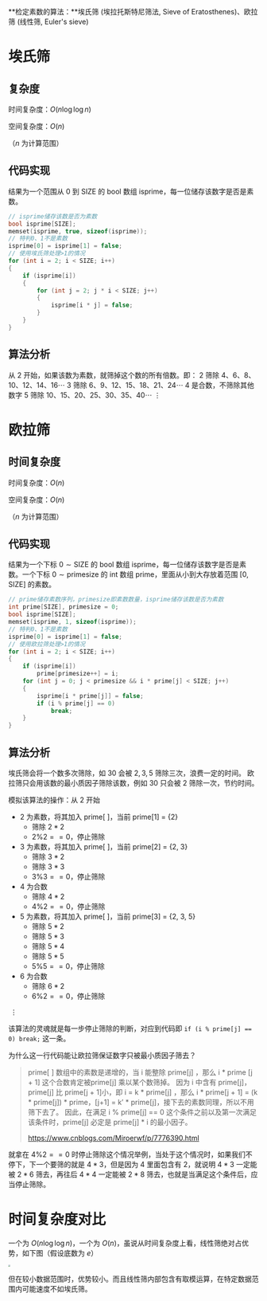 **检定素数的算法：**埃氏筛 (埃拉托斯特尼筛法, Sieve of Eratosthenes)、欧拉筛 (线性筛, Euler's sieve)

<!--more-->

# 埃氏筛

## 复杂度

时间复杂度：$O(n\log\log n)$

空间复杂度：$O(n)$

（$n$ 为计算范围）

## 代码实现

结果为一个范围从 0 到 SIZE 的 bool 数组 isprime，每一位储存该数字是否是素数。

```cpp
// isprime储存该数是否为素数
bool isprime[SIZE];
memset(isprime, true, sizeof(isprime));
// 特判0、1不是素数
isprime[0] = isprime[1] = false;
// 使用埃氏筛处理>1的情况
for (int i = 2; i < SIZE; i++)
{
	if (isprime[i])
	{
		for (int j = 2; j * i < SIZE; j++)
		{
			isprime[i * j] = false;
		}
	}
}
```

## 算法分析

从 $2$ 开始，如果该数为素数，就筛掉这个数的所有倍数。即：
$2$ 筛除 $4、6、8、10、12、14、16\cdots$
$3$ 筛除 $6、9、12、15、18、21、24\cdots$
$4$ 是合数，不筛除其他数字
$5$ 筛除 $10、15、20、25、30、35、40\cdots$
$\vdots$

# 欧拉筛

## 时间复杂度

时间复杂度：$O(n)$

空间复杂度：$O(n)$

（$n$ 为计算范围）

## 代码实现

结果为一个下标 $0\sim\text{SIZE}$ 的 bool 数组 isprime，每一位储存该数字是否是素数。一个下标 $0\sim\text{primesize}$ 的 int 数组 prime，里面从小到大存放着范围 $[0,\text{SIZE}]$ 的素数。

```cpp
// prime储存素数序列，primesize即素数数量，isprime储存该数是否为素数
int prime[SIZE], primesize = 0;
bool isprime[SIZE];
memset(isprime, 1, sizeof(isprime));
// 特判0、1不是素数
isprime[0] = isprime[1] = false;
// 使用欧拉筛处理>1的情况
for (int i = 2; i < SIZE; i++)
{
	if (isprime[i])
		prime[primesize++] = i;
	for (int j = 0; j < primesize && i * prime[j] < SIZE; j++)
	{
		isprime[i * prime[j]] = false;
		if (i % prime[j] == 0)
			break;
	}
}
```

## 算法分析

埃氏筛会将一个数多次筛除，如 $30$ 会被 $2,3,5$ 筛除三次，浪费一定的时间。
欧拉筛只会用该数的最小质因子筛除该数，例如 $30$ 只会被 $2$ 筛除一次，节约时间。

模拟该算法的操作：从 $2$ 开始

- $2$ 为素数，将其加入 prime[ ]，当前 prime[1] = {2}
  - 筛除 $2*2$
  - $2\%2==0$，停止筛除
- $3$ 为素数，将其加入 prime[ ]，当前 prime[2] = {2, 3}
  - 筛除 $3*2$
  - 筛除 $3*3$
  - $3\%3==0$，停止筛除
- $4$ 为合数
  - 筛除 $4*2$
  - $4\%2==0$，停止筛除
- $5$ 为素数，将其加入 prime[ ]，当前 prime[3] = {2, 3, 5}
  - 筛除 $5*2$
  - 筛除 $5*3$
  - 筛除 $5*4$
  - 筛除 $5*5$
  - $5\%5==0$，停止筛除
- $6$ 为合数
  - 筛除 $6*2$
  - $6\%2==0$，停止筛除

​				$\vdots$

该算法的灵魂就是每一步停止筛除的判断，对应到代码即 `if (i % prime[j] == 0) break;` 这一条。

为什么这一行代码能让欧拉筛保证数字只被最小质因子筛去？

> prime[ ] 数组中的素数是递增的，当 i 能整除 prime[j] ，那么 i * prime [j + 1] 这个合数肯定被prime[j] 乘以某个数筛掉。
> 因为 i 中含有 prime[j]，prime[j] 比 prime[j + 1]小，即 i = k * prime[j] ，那么 i * prime[j + 1] = (k * prime[j]) * prime，[j+1] = k’ * prime[j]，接下去的素数同理，所以不用筛下去了。
> 因此，在满足 i % prime[j] == 0 这个条件之前以及第一次满足该条件时，prime[j] 必定是 prime[j] * i 的最小因子。
>
> https://www.cnblogs.com/Miroerwf/p/7776390.html

就拿在 $4\%2==0$ 时停止筛除这个情况举例，当处于这个情况时，如果我们不停下，下一个要筛的就是 $4*3$，但是因为 $4$ 里面包含有 $2$，就说明 $4*3$ 一定能被 $2*6$ 筛去，再往后 $4*4$ 一定能被 $2*8$ 筛去，也就是当满足这个条件后，应当停止筛除。

# 时间复杂度对比

一个为 $O(n\log\log n)$，一个为 $O(n)$，虽说从时间复杂度上看，线性筛绝对占优势，如下图（假设底数为 $e$）

 <img src="https://assets.zouht.com/img/note/5-01.webp" style="zoom: 25%;" />

但在较小数据范围时，优势较小。而且线性筛内部包含有取模运算，在特定数据范围内可能速度不如埃氏筛。

